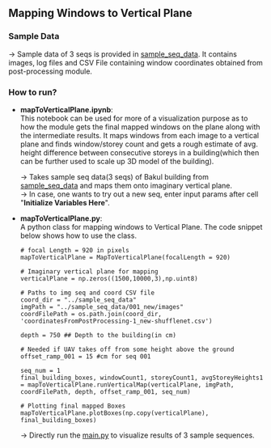 ## Mapping Windows to Vertical Plane
### Sample Data
-> Sample data of 3 seqs is provided in [sample_seq_data](https://github.com/Dhruv2012/Drone-based-building-assessment/tree/resolveNMS/win_det_heatmaps/sample_seq_data). It contains images, log files and CSV File containing window coordinates obtained from post-processing module.

### How to run?

* **mapToVerticalPlane.ipynb**: \
This notebook can be used for more of a visualization purpose as to how the module gets the final mapped windows on the plane along with the intermediate results. It maps windows from each image to a vertical plane and finds window/storey count and gets a rough estimate of avg. height difference between consecutive storeys in a building(which then can be further used to scale up 3D model of the building).

    -> Takes sample seq data(3 seqs) of Bakul building from [sample_seq_data](https://github.com/Dhruv2012/Drone-based-building-assessment/tree/resolveNMS/win_det_heatmaps/sample_seq_data) and maps them onto imaginary vertical plane. \
    -> In case, one wants to try out a new seq, enter input params after cell "**Initialize Variables Here**".

* **mapToVerticalPlane.py**: \
A python class for mapping windows to Vertical Plane. The code snippet below shows how to use the class.


    ```
    # focal Length = 920 in pixels
    mapToVerticalPlane = MapToVerticalPlane(focalLength = 920)

    # Imaginary vertical plane for mapping     
    verticalPlane = np.zeros((1500,10000,3),np.uint8)

    # Paths to img seq and coord CSV file
    coord_dir = "../sample_seq_data"
    imgPath = "../sample_seq_data/001_new/images"
    coordFilePath = os.path.join(coord_dir, 'coordinatesFromPostProcessing-1_new-shufflenet.csv')

    depth = 750 ## Depth to the building(in cm)

    # Needed if UAV takes off from some height above the ground
    offset_ramp_001 = 15 #cm for seq 001

    seq_num = 1
    final_building_boxes, windowCount1, storeyCount1, avgStoreyHeights1 = mapToVerticalPlane.runVerticalMap(verticalPlane, imgPath, coordFilePath, depth, offset_ramp_001, seq_num)

    # Plotting final mapped Boxes
    mapToVerticalPlane.plotBoxes(np.copy(verticalPlane), final_building_boxes)

    ```

    -> Directly run the [main.py](https://github.com/Dhruv2012/Drone-based-building-assessment/tree/resolveNMS/win_det_heatmaps/mapToVerticalPlane/main.py) to visualize results of 3 sample sequences.